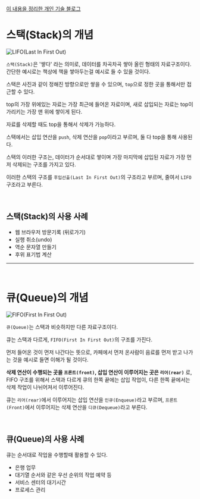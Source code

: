 [이 내용을 정리한 개인 기술 블로그](https://jud00.tistory.com/entry/%EC%9E%90%EB%A3%8C%EA%B5%AC%EC%A1%B0-%EC%8A%A4%ED%83%9DStack%EA%B3%BC-%ED%81%90Queue%EC%97%90-%EB%8C%80%ED%95%B4%EC%84%9C-%EC%95%8C%EC%95%84%EB%B3%B4%EC%9E%90?category=1010128)

# 스택(Stack)의 개념

![LIFO(Last In First Out)](https://user-images.githubusercontent.com/59376200/127250787-bc69ec8e-573e-4f9c-91ee-39409598da00.png)


`스택(Stack)`은 '쌓다' 라는 의미로, 데이터를 차곡차곡 쌓아 올린 형태의 자료구조이다.
간단한 예시로는 책상에 책을 쌓아두는걸 예시로 들 수 있을 것이다.

스택은 사진과 같이 정해진 방향으로만 쌓을 수 있으며, `top`으로 정한 곳을 통해서만 접근할 수 있다.

top의 가장 위에있는 자료는 가장 최근에 들어온 자료이며, 새로 삽입되는 자료는 top이 가리키는 가장 맨 위에 쌓이게 된다.

자료를 삭제할 때도 top을 통해서 삭제가 가능하다.

스택에서는 삽입 연산을 `push`, 삭제 연산을 `pop`이라고 부르며, 둘 다 top을 통해 사용된다.

스택의 이러한 구조는, 데이터가 순서대로 쌓이며 가장 마지막에 삽입된 자료가 가장 먼저 삭제되는 구조를 가지고 있다.

이러한 스택의 구조를 `후입선출(Last In First Out)`의 구조라고 부르며, 줄여서 `LIFO` 구조라고 부른다. 


<br>

## 스택(Stack)의 사용 사례
- 웹 브라우저 방문기록 (뒤로가기)
- 실행 취소(undo)
- 역순 문자열 만들기
- 후위 표기법 계산

---

<br>

# 큐(Queue)의 개념
![FIFO(First In First Out)](https://user-images.githubusercontent.com/59376200/127253000-528edd13-59d3-4cd5-a7c9-8529cc9dae34.png)

`큐(Queue)`는 스택과 비슷하지만 다른 자료구조이다.

큐는 스택과 다르게, `FIFO(First In First Out)`의 구조를 가진다.

먼저 들어온 것이 먼저 나간다는 뜻으로, 카페에서 먼저 온사람이 음료를 먼저 받고 나가는 것을 예시로 들면 이해가 될 것이다.

**삭제 연산이 수행되는 곳을 `프론트(front)`, 삽입 연산이 이루어지는 곳은 `리어(rear)`** 로, FIFO 구조를 위해서 스택과 다르게 큐의 한쪽 끝에는 삽입 작업이, 다른 한쪽 끝에서는 삭제 작업이 나뉘어져서 이루어진다.

큐는 `리어(rear)`에서 이루어지는 삽입 연산을 `인큐(Enqueue)`라고 부르며, `프론트(Front)`에서 이루어지는 삭제 연산을 `디큐(Dequeue)`라고 부른다.

<br>

## 큐(Queue)의 사용 사례

큐는 순서대로 작업을 수행할때 활용할 수 있다.
- 은행 업무
- 대기열 순서와 같은 우선 순위의 작업 예약 등
- 서비스 센터의 대기시간
- 프로세스 관리

